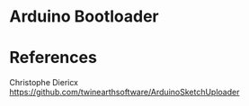 # Arduino Bootloader


# References

Christophe Diericx
https://github.com/twinearthsoftware/ArduinoSketchUploader
